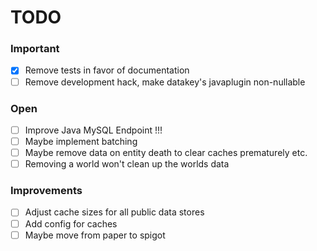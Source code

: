 # TODO

### Important
- [x] Remove tests in favor of documentation
- [ ] Remove development hack, make datakey's javaplugin non-nullable

### Open
- [ ] Improve Java MySQL Endpoint !!!
- [ ] Maybe implement batching
- [ ] Maybe remove data on entity death to clear caches prematurely etc.
- [ ] Removing a world won't clean up the worlds data

### Improvements
- [ ] Adjust cache sizes for all public data stores
- [ ] Add config for caches
- [ ] Maybe move from paper to spigot
